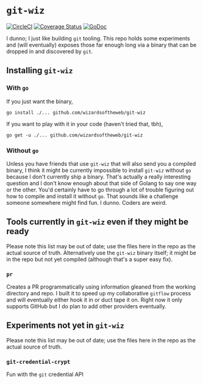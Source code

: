 # `git-wiz`

[![CircleCI](https://img.shields.io/circleci/build/github/wizardsoftheweb/git-wiz/dev)](https://circleci.com/gh/wizardsoftheweb/git-wiz/tree/dev)
[![Coverage Status](https://img.shields.io/coveralls/github/wizardsoftheweb/git-wiz/dev)](https://coveralls.io/github/wizardsoftheweb/git-wiz?branch=dev)
[![GoDoc](https://godoc.org/github.com/wizardsoftheweb/git-wiz?status.svg)](https://godoc.org/github.com/wizardsoftheweb/git-wiz)


I dunno; I just like building `git` tooling. This repo holds some experiments and (will eventually) exposes those far enough long via a binary that can be dropped in and discovered by `git`.

## Installing `git-wiz`

### With `go`

If you just want the binary,
```shell-session
go install ./... github.com/wizardsoftheweb/git-wiz
```

If you want to play with it in your code (haven't tried that, tbh),
```shell-session
go get -u ./... github.com/wizardsoftheweb/git-wiz
```

### Without `go`

Unless you have friends that use `git-wiz` that will also send you a compiled binary, I think it might be currently impossible to install `git-wiz` without `go` because I don't currently ship a binary. That's actually a really interesting question and I don't know enough about that side of Golang to say one way or the other. You'd certainly have to go through a lot of trouble figuring out how to compile and install it without `go`. That sounds like a challenge someone somewhere might find fun. I dunno. Coders are weird. 

## Tools currently in `git-wiz` even if they might be ready

Please note this list may be out of date; use the files here in the repo as the actual source of truth. Alternatively use the `git-wiz` binary itself; it might be in the repo but not yet compiled (although that's a super easy fix).

### `pr`

Creates a PR programmatically using information gleaned from the working directory and repo. I built it to speed up my collaborative `gitflow` process and will eventually either hook it in or duct tape it on. Right now it only supports GitHub but I do plan to add other providers eventually.

## Experiments not yet in `git-wiz`

Please note this list may be out of date; use the files here in the repo as the actual source of truth.

### `git-credential-crypt`

Fun with the `git` credential API
